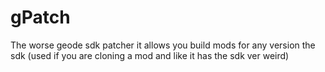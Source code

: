 # gPatch
The worse geode sdk patcher
it allows you build mods for any version the sdk (used if you are cloning a mod and like it has the sdk ver weird)